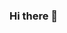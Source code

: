 ### Hi there 👋

<!--
**matheusbribeiro-dev/matheusbribeiro-dev** is a ✨ _special_ ✨ repository because its `README.md` (this file) appears on your GitHub profile.

![welcome](welcome-github.png?raw=true)

Here are some ideas to get you started:

- 🔭 I’m currently working on ...
- 🌱 I’m currently learning ...
- 👯 I’m looking to collaborate on ...
- 🤔 I’m looking for help with ...
- 💬 Ask me about ...
- 📫 How to reach me: ...
- 😄 Pronouns: ...
- ⚡ Fun fact: ...
-->

